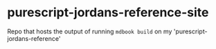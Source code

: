 # purescript-jordans-reference-site
Repo that hosts the output of running `mdbook build` on my 'purescript-jordans-reference'
